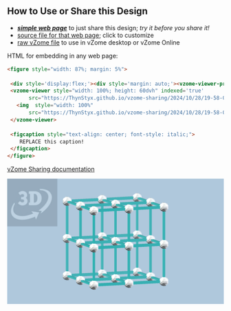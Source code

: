 
## How to Use or Share this Design

 - [***simple web page***](<https://ThynStyx.github.io/vzome-sharing/2024/10/28/19-58-08-Newell's--Cubic-Normal-and-Magnetic-Bravais-Lattices/>) to just share this design; *try it before you share it!*
 - [source file for that web page](<https://github.com/ThynStyx/vzome-sharing/edit/main/2024/10/28/19-58-08-Newell's--Cubic-Normal-and-Magnetic-Bravais-Lattices/index.md>); click to customize
 - [raw vZome file](<https://raw.githubusercontent.com/ThynStyx/vzome-sharing/main/2024/10/28/19-58-08-Newell's--Cubic-Normal-and-Magnetic-Bravais-Lattices/Newell's--Cubic-Normal-and-Magnetic-Bravais-Lattices.vZome>) to use in vZome desktop or vZome Online
 
 HTML for embedding in any web page:
 ```html
<figure style="width: 87%; margin: 5%">
  
  <div style='display:flex;'><div style='margin: auto;'><vzome-viewer-previous load-camera='true' label='prev step'></vzome-viewer-previous><vzome-viewer-next load-camera='true' label='next step'></vzome-viewer-next></div></div>
  <vzome-viewer style="width: 100%; height: 60dvh" indexed='true'
        src="https://ThynStyx.github.io/vzome-sharing/2024/10/28/19-58-08-Newell's--Cubic-Normal-and-Magnetic-Bravais-Lattices/Newell's--Cubic-Normal-and-Magnetic-Bravais-Lattices.vZome" >
    <img  style="width: 100%"
        src="https://ThynStyx.github.io/vzome-sharing/2024/10/28/19-58-08-Newell's--Cubic-Normal-and-Magnetic-Bravais-Lattices/Newell's--Cubic-Normal-and-Magnetic-Bravais-Lattices.png" >
  </vzome-viewer>

  <figcaption style="text-align: center; font-style: italic;">
     REPLACE this caption!
  </figcaption>
</figure>

 ```

[vZome Sharing documentation](https://vzome.github.io/vzome/sharing.html#how-it-works)

![Image](<Newell's--Cubic-Normal-and-Magnetic-Bravais-Lattices.png>)

